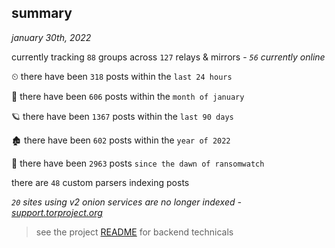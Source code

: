 
## summary
_january 30th, 2022_

currently tracking `88` groups across `127` relays & mirrors - _`56` currently online_

⏲ there have been `318` posts within the `last 24 hours`

🦈 there have been `606` posts within the `month of january`

🪐 there have been `1367` posts within the `last 90 days`

🏚 there have been `602` posts within the `year of 2022`

🦕 there have been `2963` posts `since the dawn of ransomwatch`

there are `48` custom parsers indexing posts

_`20` sites using v2 onion services are no longer indexed - [support.torproject.org](https://support.torproject.org/onionservices/v2-deprecation/)_

> see the project [README](https://github.com/thetanz/ransomwatch#ransomwatch--) for backend technicals
